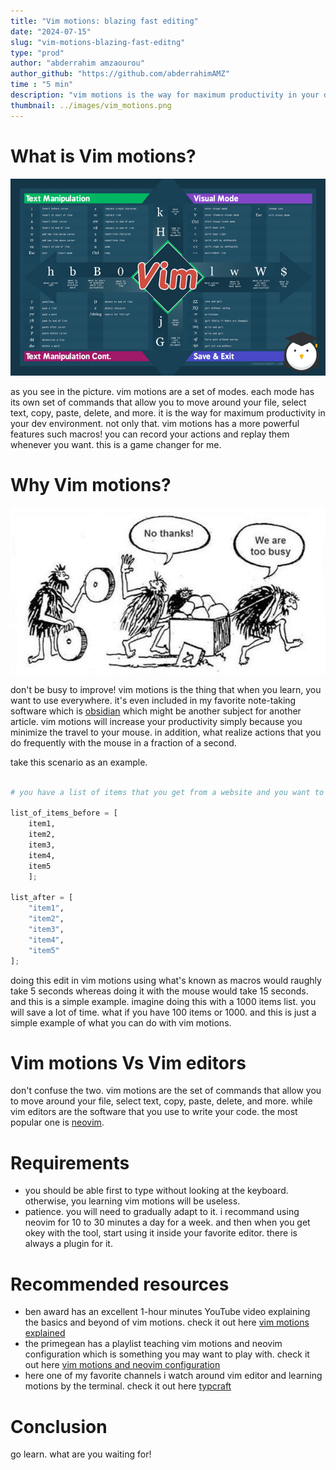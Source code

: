 ```yaml
---
title: "Vim motions: blazing fast editing"
date: "2024-07-15"
slug: "vim-motions-blazing-fast-editng"
type: "prod"
author: "abderrahim amzaourou"
author_github: "https://github.com/abderrahimAMZ"
time : "5 min"
description: "vim motions is the way for maximum productivity in your dev environment. see recommended resources from somebody using it for 2 years!"
thumbnail: ../images/vim_motions.png
---
```




# What is Vim motions?

![vim motions image](../images/vim_motions.png)


as you see in the picture. vim motions are a set of modes. each mode has its own set of commands that allow you to move around your file, select text, copy, paste, delete, and more. it is the way for maximum productivity in your dev environment.
not only that. vim motions has a more powerful features such macros! you can record your actions and replay them whenever you want. this is a game changer for me. 

# Why Vim motions?

![vim motions image](../images/busy_to_improve.png)

don't be busy to improve!
vim motions is  the thing that when you learn, you want to use everywhere. it's even included in my favorite note-taking software which is [obsidian](https://obsidian.md/) which might be another subject for another article.
vim motions will increase your productivity simply because you minimize the travel to your mouse. in addition, what realize actions that you do frequently with the mouse in a fraction of a second.

take this scenario as an example.

```python

# you have a list of items that you get from a website and you want to add "" to each item.

list_of_items_before = [
    item1,
    item2,
    item3,
    item4,
    item5
    ];

list_after = [
    "item1",
    "item2",
    "item3",
    "item4",
    "item5"
];

```
doing this edit in vim motions using what's known as macros would raughly take 5 seconds whereas doing it with the mouse would take 15 seconds. and this is a simple example. imagine doing this with a 1000 items list. you will save a lot of time.
what if you have 100 items or 1000. and this is just a simple example of what you can do with vim motions.

# Vim motions Vs Vim editors

don't confuse the two. vim motions are the set of commands that allow you to move around your file, select text, copy, paste, delete, and more. while vim editors are the software that you use to write your code. the most popular one is [neovim](https://neovim.io/).


# Requirements 

- you should be able first to type without looking at the keyboard. otherwise, you learning vim motions will be useless.
- patience. you will need to gradually adapt to it. i recommand using neovim for 10 to 30 minutes a day for a week. and then when you get okey with the tool, start using it inside your favorite editor. there is always a plugin for it.



# Recommended resources

- ben award has an excellent 1-hour minutes YouTube video explaining the basics and beyond of vim motions. check it out here [vim motions explained](https://www.youtube.com/watch?v=IiwGbcd8S7I)
- the primegean has a playlist teaching vim motions and neovim configuration which is something you may want to play with. check it out here [vim motions and neovim configuration](https://www.youtube.com/watch?v=X6AR2RMB5tE&list=PLm323Lc7iSW_wuxqmKx_xxNtJC_hJbQ7R&ab_channel=ThePrimeagen)
- here one of my favorite channels i watch around vim editor and learning motions by the terminal. check it out here [typcraft](https://www.youtube.com/@typecraft_dev)



# Conclusion

go learn. what are you waiting for!